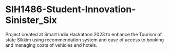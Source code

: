 # SIH1486-Student-Innovation-Sinister_Six
Project created at Smart India Hackathon 2023 to enhance the Tourism of state Sikkim using recommendation system and ease of access to booking and managing costs of vehicles and hotels.
